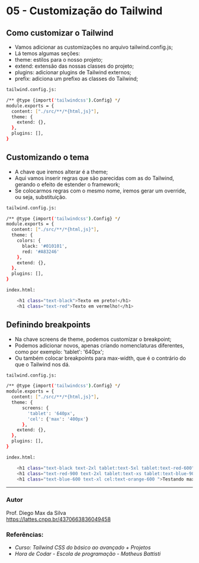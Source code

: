 # 05 - Customização do Tailwind

## Como customizar o Tailwind
* Vamos adicionar as customizações no arquivo tailwind.config.js;
* Lá temos algumas seções:
* theme: estilos para o nosso projeto;
* extend: extensão das nossas classes do projeto;
* plugins: adicionar plugins de Tailwind externos;
* prefix: adiciona um prefixo as classes do Tailwind;

```bash
tailwind.config.js:

/** @type {import('tailwindcss').Config} */
module.exports = {
  content: ["./src/**/*{html,js}"],
  theme: {
    extend: {},
  },
  plugins: [],
}

```

## Customizando o tema
* A chave que iremos alterar é a theme;
* Aqui vamos inserir regras que são parecidas com as do Tailwind, gerando o efeito de estender o framework;
* Se colocarmos regras com o mesmo nome, iremos gerar um override, ou seja, substituição.

```bash
tailwind.config.js:

/** @type {import('tailwindcss').Config} */
module.exports = {
  content: ["./src/**/*{html,js}"],
  theme: {
    colors: {
      black: '#010101',
      red: '#A83246'
    },
    extend: {},
  },
  plugins: [],
}

```

```bash 
index.html:

    <h1 class="text-black">Texto em preto!</h1>
    <h1 class="text-red">Texto em vermelho!</h1>
```

## Definindo breakpoints
* Na chave screens de theme, podemos customizar o breakpoint;
* Podemos adicionar novos, apenas criando nomenclaturas diferentes, como por exemplo: 'tablet': '640px';
* Ou também colocar breakpoints para max-width, que é o contrário do que o Tailwind nos dá.

```bash
tailwind.config.js:

/** @type {import('tailwindcss').Config} */
module.exports = {
  content: ["./src/**/*{html,js}"],
  theme: {
      screens: {
        'tablet': '640px',
        'cel': {'max': '400px'}
      },
    extend: {},
  },
  plugins: [],
}
```

```bash
index.html:

    <h1 class="text-black text-2xl tablet:text-5xl tablet:text-red-600">Texto 01</h1>
    <h1 class="text-red-900 text-2xl tablet:text-xs tablet:text-blue-900 ">Texto 02</h1>
    <h1 class="text-blue-600 text-xl cel:text-orange-600 ">Testando max-width</h1>
```

<hr>

### Autor

Prof. Diego Max da Silva<br>
https://lattes.cnpq.br/4370663836049458

### Referências:

- _Curso: Tailwind CSS do básico ao avançado + Projetos_
- _Hora de Codar - Escola de programação - Matheus Battisti_
